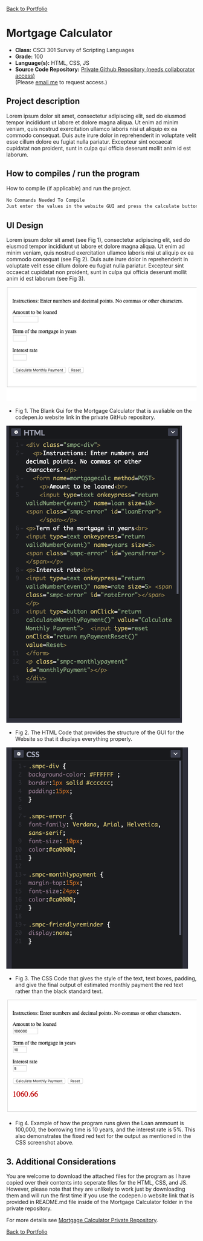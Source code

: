 [Back to Portfolio](./)

Mortgage Calculator
===============

-   **Class:** CSCI 301 Survey of Scripting Languages
-   **Grade:** 100
-   **Language(s):** HTML, CSS, JS
-   **Source Code Repository:** [Private Github Repository (needs collaborator access)](https://github.com/trevorabel/csci301-mortgagecalc)  
    (Please [email me](mailto:taabel@csustudent.net?subject=GitHub%20Access) to request access.)

## Project description

Lorem ipsum dolor sit amet, consectetur adipiscing elit, sed do eiusmod tempor incididunt ut labore et dolore magna aliqua. Ut enim ad minim veniam, quis nostrud exercitation ullamco laboris nisi ut aliquip ex ea commodo consequat. Duis aute irure dolor in reprehenderit in voluptate velit esse cillum dolore eu fugiat nulla pariatur. Excepteur sint occaecat cupidatat non proident, sunt in culpa qui officia deserunt mollit anim id est laborum.

## How to compiles / run the program

How to compile (if applicable) and run the project.

```bash
No Commands Needed To Compile
Just enter the values in the website GUI and press the calculate button for the program to work
```

## UI Design

Lorem ipsum dolor sit amet (see Fig 1), consectetur adipiscing elit, sed do eiusmod tempor incididunt ut labore et dolore magna aliqua. Ut enim ad minim veniam, quis nostrud exercitation ullamco laboris nisi ut aliquip ex ea commodo consequat (see Fig 2). Duis aute irure dolor in reprehenderit in voluptate velit esse cillum dolore eu fugiat nulla pariatur. Excepteur sint occaecat cupidatat non proident, sunt in culpa qui officia deserunt mollit anim id est laborum (see Fig 3).

![screenshot](images/mortgagecover.png)

- Fig 1. The Blank Gui for the Mortgage Calculator that is avaliable on the codepen.io website link in the private GitHub repository.

![screenshot](images/mortgageHTML.png)

- Fig 2. The HTML Code that provides the structure of the GUI for the Website so that it displays everything properly.

![screenshot](images/mortgageCSS.png)

- Fig 3. The CSS Code that gives the style of the text, text boxes, padding, and give the final output of estimated monthly payment the red text rather than the black standard text.

![screenshot](images/mortgagecalcoutput.png)

- Fig 4. Example of how the program runs given the Loan ammount is 100,000, the borrowing time is 10 years, and the interest rate is 5%. This also demonstrates the fixed red text for the output as mentioned in the CSS screenshot above.

## 3. Additional Considerations

You are welcome to download the attached files for the program as I have copied over their contents into seperate files for the HTML, CSS, and JS. However, please note that they are unlikely to work just by downloading them and will run the first time if you use the codepen.io website link that is provided in README.md file inside of the Mortgage Calculator folder in the private repository.

For more details see [Mortgage Calculator Private Repository](https://github.com/trevorabel/csci301-mortgagecalc).

[Back to Portfolio](./)
